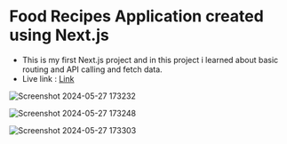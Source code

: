 # Food Recipes Application created using Next.js

- This is my first Next.js project and in this project i learned about basic routing and API calling and fetch data.
- Live link : [Link](https://foodrecipesnext.netlify.app/)

![Screenshot 2024-05-27 173232](https://github.com/jayminDarji2003/jayminDarji2003/assets/122532790/e093ede8-3533-4efc-83d1-cb8c1b5d9334)

![Screenshot 2024-05-27 173248](https://github.com/jayminDarji2003/jayminDarji2003/assets/122532790/1f0eea03-51c9-49f5-8cb7-19ef957d70ff)

![Screenshot 2024-05-27 173303](https://github.com/jayminDarji2003/jayminDarji2003/assets/122532790/e0a6d1e4-273e-4687-83e7-af1faf46b7a1)
